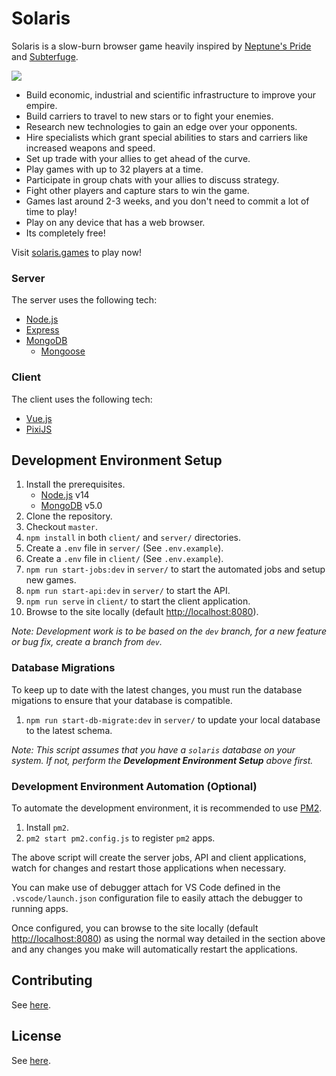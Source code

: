 # Solaris

Solaris is a slow-burn browser game heavily inspired by [Neptune's Pride](https://np.ironhelmet.com) and [Subterfuge](http://subterfuge-game.com/).

![](client/src/assets/screenshots/game1.png)

- Build economic, industrial and scientific infrastructure to improve your empire.
- Build carriers to travel to new stars or to fight your enemies.
- Research new technologies to gain an edge over your opponents.
- Hire specialists which grant special abilities to stars and carriers like increased weapons and speed.
- Set up trade with your allies to get ahead of the curve.
- Play games with up to 32 players at a time.
- Participate in group chats with your allies to discuss strategy.
- Fight other players and capture stars to win the game.
- Games last around 2-3 weeks, and you don't need to commit a lot of time to play!
- Play on any device that has a web browser.
- Its completely free!

Visit [solaris.games](https://solaris.games) to play now!

### Server
The server uses the following tech:
- [Node.js](https://nodejs.org/en/)
- [Express](https://expressjs.com/)
- [MongoDB](https://www.mongodb.com/)
    - [Mongoose](https://mongoosejs.com/)

### Client
The client uses the following tech:
- [Vue.js](https://vuejs.org/)
- [PixiJS](https://www.pixijs.com/)

## Development Environment Setup
1. Install the prerequisites.
    - [Node.js](https://nodejs.org/en/) v14
    - [MongoDB](https://www.mongodb.com/) v5.0
2. Clone the repository.
3. Checkout `master`.
4. `npm install` in both `client/` and `server/` directories.
5. Create a `.env` file in `server/` (See `.env.example`).
6. Create a `.env` file in `client/` (See `.env.example`).
7. `npm run start-jobs:dev` in `server/` to start the automated jobs and setup new games.
8. `npm run start-api:dev` in `server/` to start the API.
9. `npm run serve` in `client/` to start the client application.
10. Browse to the site locally (default [http://localhost:8080](http://localhost:8080)).

*Note: Development work is to be based on the `dev` branch, for a new feature or bug fix, create a branch from `dev`.*

### Database Migrations
To keep up to date with the latest changes, you must run the database migations to ensure that your database is compatible.

1. `npm run start-db-migrate:dev` in `server/` to update your local database to the latest schema.

*Note: This script assumes that you have a `solaris` database on your system. If not, perform the **Development Environment Setup** above first.*

### Development Environment Automation (Optional)
To automate the development environment, it is recommended to use [PM2](https://pm2.keymetrics.io/).

1. Install `pm2`.
2. `pm2 start pm2.config.js` to register `pm2` apps.

The above script will create the server jobs, API and client applications, watch for changes and restart those applications when necessary. 

You can make use of debugger attach for VS Code defined in the `.vscode/launch.json` configuration file to easily attach the debugger to running apps.

Once configured, you can browse to the site locally (default [http://localhost:8080](http://localhost:8080)) as using the normal way detailed in the section above and any changes you make will automatically restart the applications.

## Contributing
See [here](CONTRIBUTING.md).

## License
See [here](LICENSE).
